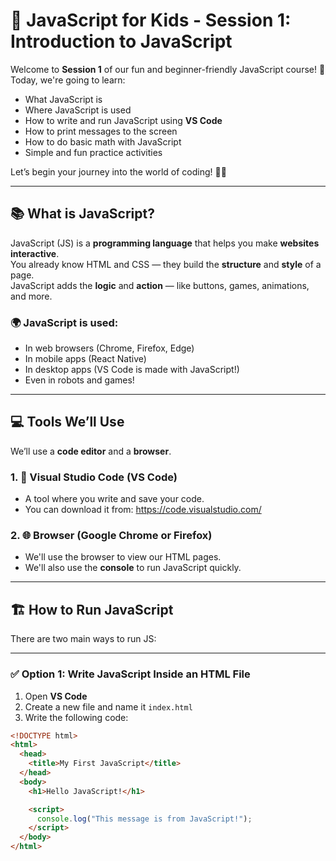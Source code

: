 # 🧒 JavaScript for Kids - Session 1: Introduction to JavaScript

Welcome to **Session 1** of our fun and beginner-friendly JavaScript course! 🎉  
Today, we're going to learn:

- What JavaScript is
- Where JavaScript is used
- How to write and run JavaScript using **VS Code**
- How to print messages to the screen
- How to do basic math with JavaScript
- Simple and fun practice activities

Let’s begin your journey into the world of coding! 🧑‍💻

---

## 📚 What is JavaScript?

JavaScript (JS) is a **programming language** that helps you make **websites interactive**.  
You already know HTML and CSS — they build the **structure** and **style** of a page.  
JavaScript adds the **logic** and **action** — like buttons, games, animations, and more.

### 🌍 JavaScript is used:

- In web browsers (Chrome, Firefox, Edge)
- In mobile apps (React Native)
- In desktop apps (VS Code is made with JavaScript!)
- Even in robots and games!

---

## 💻 Tools We’ll Use

We’ll use a **code editor** and a **browser**.

### 1. 🧰 Visual Studio Code (VS Code)

- A tool where you write and save your code.
- You can download it from: https://code.visualstudio.com/

### 2. 🌐 Browser (Google Chrome or Firefox)

- We'll use the browser to view our HTML pages.
- We'll also use the **console** to run JavaScript quickly.

---

## 🏗 How to Run JavaScript

There are two main ways to run JS:

---

### ✅ Option 1: Write JavaScript Inside an HTML File

1. Open **VS Code**
2. Create a new file and name it `index.html`
3. Write the following code:

```html
<!DOCTYPE html>
<html>
  <head>
    <title>My First JavaScript</title>
  </head>
  <body>
    <h1>Hello JavaScript!</h1>

    <script>
      console.log("This message is from JavaScript!");
    </script>
  </body>
</html>
```
